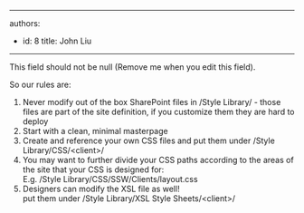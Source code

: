 

---
authors:
  - id: 8
    title: John Liu
---




<span class='intro'> This field should not be null (Remove me when you edit this field). </span>

<p>So our rules are&#58;</p>
<ol>
<li>Never modify out of the box SharePoint files in /Style Library/ -&#160;those files are part of the site definition, if you customize them they are hard to deploy</li>
<li>Start with a clean, minimal masterpage</li>
<li>Create and reference&#160;your own CSS files and put them&#160;under /Style Library/CSS/&lt;client&gt;/</li>
<li>You may want to further divide your CSS paths according to the areas of the site that your CSS is designed for&#58;<br>E.g. /Style Library/CSS/SSW/Clients/layout.css</li>
<li>Designers can modify the XSL file as well!<br>put them under /Style Library/XSL Style Sheets/&lt;client&gt;/</li></ol>


